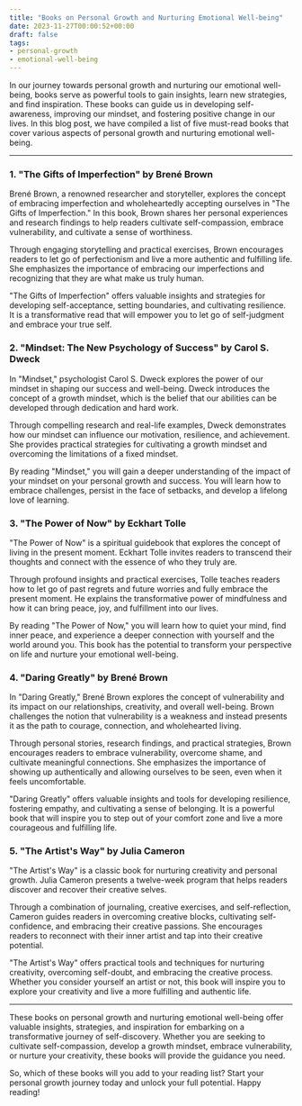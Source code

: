 ```yaml
---
title: "Books on Personal Growth and Nurturing Emotional Well-being"
date: 2023-11-27T00:00:52+00:00
draft: false
tags:
- personal-growth
- emotional-well-being
---
```


In our journey towards personal growth and nurturing our emotional well-being, books serve as powerful tools to gain insights, learn new strategies, and find inspiration. These books can guide us in developing self-awareness, improving our mindset, and fostering positive change in our lives. In this blog post, we have compiled a list of five must-read books that cover various aspects of personal growth and nurturing emotional well-being.

---

### 1. "The Gifts of Imperfection" by Brené Brown

Brené Brown, a renowned researcher and storyteller, explores the concept of embracing imperfection and wholeheartedly accepting ourselves in "The Gifts of Imperfection." In this book, Brown shares her personal experiences and research findings to help readers cultivate self-compassion, embrace vulnerability, and cultivate a sense of worthiness.

Through engaging storytelling and practical exercises, Brown encourages readers to let go of perfectionism and live a more authentic and fulfilling life. She emphasizes the importance of embracing our imperfections and recognizing that they are what make us truly human.

"The Gifts of Imperfection" offers valuable insights and strategies for developing self-acceptance, setting boundaries, and cultivating resilience. It is a transformative read that will empower you to let go of self-judgment and embrace your true self.

### 2. "Mindset: The New Psychology of Success" by Carol S. Dweck

In "Mindset," psychologist Carol S. Dweck explores the power of our mindset in shaping our success and well-being. Dweck introduces the concept of a growth mindset, which is the belief that our abilities can be developed through dedication and hard work.

Through compelling research and real-life examples, Dweck demonstrates how our mindset can influence our motivation, resilience, and achievement. She provides practical strategies for cultivating a growth mindset and overcoming the limitations of a fixed mindset.

By reading "Mindset," you will gain a deeper understanding of the impact of your mindset on your personal growth and success. You will learn how to embrace challenges, persist in the face of setbacks, and develop a lifelong love of learning.

### 3. "The Power of Now" by Eckhart Tolle

"The Power of Now" is a spiritual guidebook that explores the concept of living in the present moment. Eckhart Tolle invites readers to transcend their thoughts and connect with the essence of who they truly are.

Through profound insights and practical exercises, Tolle teaches readers how to let go of past regrets and future worries and fully embrace the present moment. He explains the transformative power of mindfulness and how it can bring peace, joy, and fulfillment into our lives.

By reading "The Power of Now," you will learn how to quiet your mind, find inner peace, and experience a deeper connection with yourself and the world around you. This book has the potential to transform your perspective on life and nurture your emotional well-being.

### 4. "Daring Greatly" by Brené Brown

In "Daring Greatly," Brené Brown explores the concept of vulnerability and its impact on our relationships, creativity, and overall well-being. Brown challenges the notion that vulnerability is a weakness and instead presents it as the path to courage, connection, and wholehearted living.

Through personal stories, research findings, and practical strategies, Brown encourages readers to embrace vulnerability, overcome shame, and cultivate meaningful connections. She emphasizes the importance of showing up authentically and allowing ourselves to be seen, even when it feels uncomfortable.

"Daring Greatly" offers valuable insights and tools for developing resilience, fostering empathy, and cultivating a sense of belonging. It is a powerful book that will inspire you to step out of your comfort zone and live a more courageous and fulfilling life.

### 5. "The Artist's Way" by Julia Cameron

"The Artist's Way" is a classic book for nurturing creativity and personal growth. Julia Cameron presents a twelve-week program that helps readers discover and recover their creative selves.

Through a combination of journaling, creative exercises, and self-reflection, Cameron guides readers in overcoming creative blocks, cultivating self-confidence, and embracing their creative passions. She encourages readers to reconnect with their inner artist and tap into their creative potential.

"The Artist's Way" offers practical tools and techniques for nurturing creativity, overcoming self-doubt, and embracing the creative process. Whether you consider yourself an artist or not, this book will inspire you to explore your creativity and live a more fulfilling and authentic life.

---

These books on personal growth and nurturing emotional well-being offer valuable insights, strategies, and inspiration for embarking on a transformative journey of self-discovery. Whether you are seeking to cultivate self-compassion, develop a growth mindset, embrace vulnerability, or nurture your creativity, these books will provide the guidance you need.

So, which of these books will you add to your reading list? Start your personal growth journey today and unlock your full potential. Happy reading!